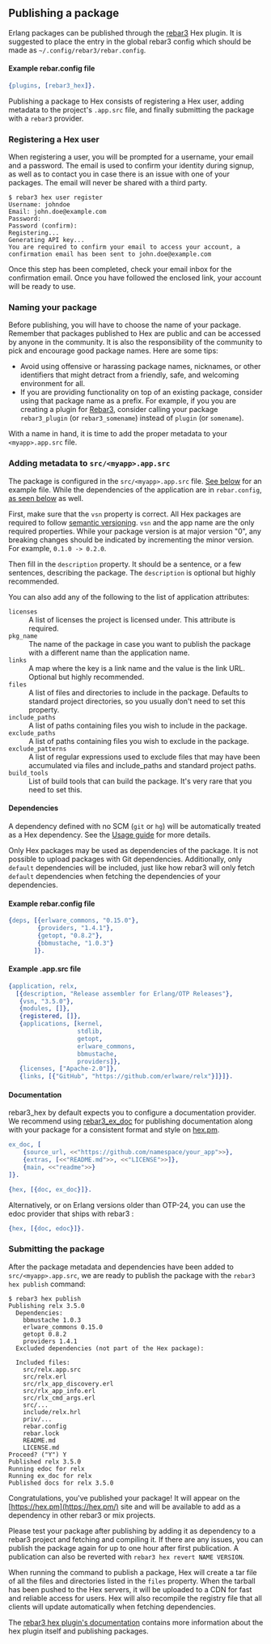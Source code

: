 ## Publishing a package

Erlang packages can be published through the [rebar3](https://rebar3.org) Hex plugin. It is suggested to place the entry in the global rebar3 config which should be made as `~/.config/rebar3/rebar.config`.

#### Example rebar.config file

```erlang
{plugins, [rebar3_hex]}.
```

Publishing a package to Hex consists of registering a Hex user, adding metadata to the project's `.app.src` file, and finally submitting the package with a `rebar3` provider.

### Registering a Hex user

When registering a user, you will be prompted for a username, your email and a password. The email is used to confirm your identity during signup, as well as to contact you in case there is an issue with one of your packages. The email will never be shared with a third party.

```nohighlight
$ rebar3 hex user register
Username: johndoe
Email: john.doe@example.com
Password:
Password (confirm):
Registering...
Generating API key...
You are required to confirm your email to access your account, a confirmation email has been sent to john.doe@example.com

```

Once this step has been completed, check your email inbox for the confirmation email. Once you have followed the enclosed link, your account will be ready to use.

### Naming your package

Before publishing, you will have to choose the name of your package. Remember that packages published to Hex are public and can be accessed by anyone in the community. It is also the responsibility of the community to pick and encourage good package names. Here are some tips:

* Avoid using offensive or harassing package names, nicknames, or other identifiers that might detract from a friendly, safe, and welcoming environment for all.
* If you are providing functionality on top of an existing package, consider using that package name as a prefix. For example, if you you are creating a plugin for [Rebar3](https://github.com/erlang/rebar3), consider calling your package `rebar3_plugin` (or `rebar3_somename`) instead of `plugin` (or `somename`).

With a name in hand, it is time to add the proper metadata to your `<myapp>.app.src` file.

### Adding metadata to `src/<myapp>.app.src`

The package is configured in the `src/<myapp>.app.src` file. [See below](#example-app-src-file) for an example file. While the dependencies of the application are in `rebar.config`, [as seen below](#example-rebar-config-file) as well.

First, make sure that the `vsn` property is correct. All Hex packages are required to follow [semantic versioning](http://semver.org/). `vsn` and the app name are the only required properties. While your package version is at major version "0", any breaking changes should be indicated by incrementing the minor version. For example, `0.1.0 -> 0.2.0`.

Then fill in the `description` property. It should be a sentence, or a few sentences, describing the package. The `description` is optional but highly recommended.

You can also add any of the following to the list of application attributes:


<dl class="dl-horizontal">
  <dt><code>licenses</code></dt>
  <dd>A list of licenses the project is licensed under. This attribute is required.</dd>
  <dt><code>pkg_name</code></dt>
  <dd>The name of the package in case you want to publish the package with a different name than the application name.</dd>
  <dt><code>links</code></dt>
  <dd>A map where the key is a link name and the value is the link URL. Optional but highly recommended.</dd>
  <dt><code>files</code></dt>
  <dd>A list of files and directories to include in the package. Defaults to standard project directories, so you usually don't need to set this property.</dd>
  <dt><code>include_paths</code></dt>
  <dd>A list of paths containing files you wish to include in the package.</dd>
  <dt><code>exclude_paths</code></dt>
  <dd>A list of paths containing files you wish to exclude in the package.</dd>
  <dt><code>exclude_patterns</code></dt>
  <dd>A list of regular expressions used to exclude files that may have been accumulated via files and include_paths and standard project paths.</dd>
  <dt><code>build_tools</code></dt>
  <dd>List of build tools that can build the package. It's very rare that you need to set this.</dd>

</dl>

#### Dependencies

A dependency defined with no SCM (`git` or `hg`) will be automatically treated as a Hex dependency. See the [Usage guide](/docs/rebar3_usage) for more details.

Only Hex packages may be used as dependencies of the package. It is not possible to upload packages with Git dependencies. Additionally, only `default` dependencies will be included, just like how rebar3 will only fetch `default` dependencies when fetching the dependencies of your dependencies.

<a id="example-rebar-config-file"></a>

#### Example rebar.config file

```erlang
{deps, [{erlware_commons, "0.15.0"},
        {providers, "1.4.1"},
        {getopt, "0.8.2"},
        {bbmustache, "1.0.3"}
       ]}.

```

<a id="example-app-src-file"></a>

#### Example <myapp>.app.src file

```erlang
{application, relx,
  [{description, "Release assembler for Erlang/OTP Releases"},
   {vsn, "3.5.0"},
   {modules, []},
   {registered, []},
   {applications, [kernel,
                   stdlib,
                   getopt,
                   erlware_commons,
                   bbmustache,
                   providers]},
   {licenses, ["Apache-2.0"]},
   {links, [{"GitHub", "https://github.com/erlware/relx"}]}]}.

```

#### Documentation 

rebar3_hex by default expects you to configure a documentation provider. We recommend using 
[rebar3_ex_doc](https://hexdocs.pm/rebar3_ex_doc/) for publishing documentation along with your package for a consistent 
format and style on [hex.pm](https://hex.pm/). 


```erlang 
ex_doc, [
    {source_url, <<"https://github.com/namespace/your_app">>},
    {extras, [<<"README.md">>, <<"LICENSE">>]},
    {main, <<"readme">>}
]}.

{hex, [{doc, ex_doc}]}.
```

Alternatively, or on Erlang versions older than OTP-24, you can use the edoc provider that ships with rebar3 : 

```erlang
{hex, [{doc, edoc}]}.
```

### Submitting the package

After the package metadata and dependencies have been added to `src/<myapp>.app.src`, we are ready to publish the package with the `rebar3 hex publish` command:

```nohighlight
$ rebar3 hex publish
Publishing relx 3.5.0
  Dependencies:
    bbmustache 1.0.3
    erlware_commons 0.15.0
    getopt 0.8.2
    providers 1.4.1
  Excluded dependencies (not part of the Hex package):

  Included files:
    src/relx.app.src
    src/relx.erl
    src/rlx_app_discovery.erl
    src/rlx_app_info.erl
    src/rlx_cmd_args.erl
    src/...
    include/relx.hrl
    priv/...
    rebar.config
    rebar.lock
    README.md
    LICENSE.md
Proceed? ("Y") Y
Published relx 3.5.0
Running edoc for relx
Running ex_doc for relx
Published docs for relx 3.5.0
```

Congratulations, you've published your package! It will appear on the [https://hex.pm](https://hex.pm/) site and will be available to add as a dependency in other rebar3 or mix projects.

Please test your package after publishing by adding it as dependency to a rebar3 project and fetching and compiling it. If there are any issues, you can publish the package again for up to one hour after first publication. A publication can also be reverted with `rebar3 hex revert NAME VERSION`.

When running the command to publish a package, Hex will create a tar file of all the files and directories listed in the `files` property. When the tarball has been pushed to the Hex servers, it will be uploaded to a CDN for fast and reliable access for users. Hex will also recompile the registry file that all clients will update automatically when fetching dependencies.

The [rebar3 hex plugin's documentation](https://hexdocs.pm/rebar3_hex/) contains more information about the hex plugin itself and publishing packages.
